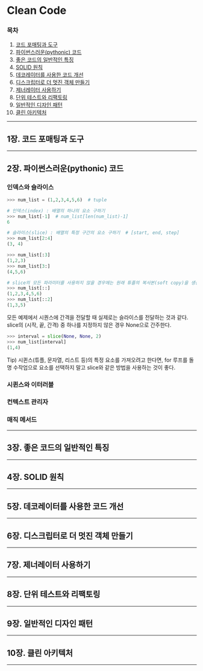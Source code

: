# Clean Code
### 목차
1. [코드 포매팅과 도구](#1장-코드-포매팅과-도구)
2. [파이썬스러운(pythonic) 코드](#2장-파이썬스러운pythonic-코드)
3. [좋은 코드의 일반적인 특징](#3장-좋은-코드의-일반적인-특징)
4. [SOLID 원칙](#4장-solid-원칙)
5. [데코레이터를 사용한 코드 개선](#5장-데코레이터를-사용한-코드-개선)
6. [디스크립터로 더 멋진 객체 만들기](#6장-디스크립터로-더-멋진-객체-만들기)
7. [제너레이터 사용하기](#7장-제너레이터-사용하기)
8. [단위 테스트와 리팩토링](#8장-단위-테스트와-리팩토링)
9. [일반적인 디자인 패턴](#9장-일반적인-디자인-패턴)
10. [클린 아키텍처](#10장-클린-아키텍처) 


---
## 1장. 코드 포매팅과 도구

---
## 2장. 파이썬스러운(pythonic) 코드
### 인덱스와 슬라이스

```python
>>> num_list = (1,2,3,4,5,6)  # tuple

# 인덱스(index) : 배열의 하나의 요소 구하기
>>> num_list[-1]  # num_list[len(num_list)-1]
6

# 슬라이스(slice) : 배열의 특정 구간의 요소 구하기  # [start, end, step]
>>> num_list[2:4] 
(3, 4)

>>> num_list[:3]
(1,2,3)
>>> num_list[3:]
(4,5,6)

# slice의 모든 파라미터를 사용하지 않을 경우에는 원래 튜플의 복사본(soft copy)을 생성한다.
>>> num_list[::]
(1,2,3,4,5,6)
>>> num_list[::2]
(1,3,5)
```
모든 예제에서 시퀀스에 간격을 전달할 때 실제로는 슬라이스를 전달하는 것과 같다.
slice의 (시작, 끝, 간격) 중 하나를 지정하지 않은 경우 None으로 간주한다.
```python
>>> interval = slice(None, None, 2)
>>> num_list[interval]
(1,4)

```

Tip) 시퀸스(튜플, 문자열, 리스트 등)의 특정 요소를 가져오려고 한다면, for 루프를 돌명 수작업으로 요소를 선택하지 말고 slice와 같은 방법을 사용하는 것이 좋다. 

### 시퀸스와 이터러블
### 컨텍스트 관리자
### 매직 메서드

---
## 3장. 좋은 코드의 일반적인 특징

---
## 4장. SOLID 원칙

---
## 5장. 데코레이터를 사용한 코드 개선

---
## 6장. 디스크립터로 더 멋진 객체 만들기

---
## 7장. 제너레이터 사용하기

---
## 8장. 단위 테스트와 리팩토링

---
## 9장. 일반적인 디자인 패턴

---
## 10장. 클린 아키텍처

---
